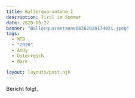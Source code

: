 ```yaml
---
title: Ballerquarantäne I
description: Tirol im Sommer 
date: 2020-06-27
banner: "Ballerquarantaene06262020174921.jpeg"
tags:
  - MTB
  - "2020"
  - Andy
  - Österreich
  - Mark

layout: layouts/post.njk
---
```


Bericht folgt.